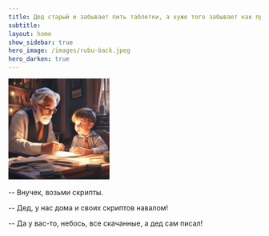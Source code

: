 ```yaml
---
title: Дед старый и забывает пить таблетки, а хуже того забывает как программировать.
subtitle: 
layout: home
show_sidebar: true
hero_image: /images/rubu-back.jpeg
hero_darken: true
---
```


<img alt="ded" src="/images/ded_scripts.jpeg" width="40%"/>


-- Внучек, возьми скрипты. 

-- Дед, у нас дома и своих скриптов навалом! 

-- Да у вас-то, небось, все скачанные, а дед сам писал!
